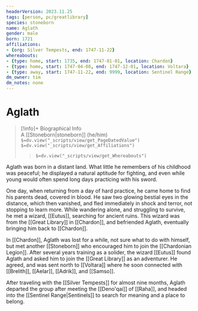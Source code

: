 ```yaml
---
headerVersion: 2023.11.25
tags: [person, pc/greatlibrary]
species: stoneborn
name: Aglath
gender: male
born: 1721
affiliations:
- {org: Silver Tempests, end: 1747-11-22}
whereabouts: 
- {type: home, start: 1735, end: 1747-01-01, location: Chardon}
- {type: home, start: 1747-04-08, end: 1747-12-01, location: Voltara}
- {type: away, start: 1747-11-22, end: 9999, location: Sentinel Range}
dm_owner: tim
dm_notes: none
---
```

# Aglath
>[!info]+ Biographical Info  
> A [[Stoneborn|stoneborn]] (he/him)  
> `$=dv.view("_scripts/view/get_PageDatedValue")`  
> `$=dv.view("_scripts/view/get_Affiliations")`  
>> `$=dv.view("_scripts/view/get_Whereabouts")`

Aglath was born in a distant land. What little he remembers of his childhood was peaceful; he displayed a natural aptitude for fighting, and even while young would often spend long days practicing with his sword.

One day, when returning from a day of hard practice, he came home to find his parents dead, covered in blood. He saw two glowing bestial eyes in the distance, which then vanished, and fled immediately in shock and terror, not stopping to learn more. While wandering alone, and struggling to survive, he met a wizard, [[Eutus]], searching for ancient ruins. This wizard was from the [[Great Library]] in [[Chardon]], and befriended Aglath, eventually bringing him back to [[Chardon]].

In [[Chardon]], Aglath was lost for a while, not sure what to do with himself, but met another [[Stoneborn]] who encouraged him to join the [[Chardonian Legion]]. After several years training as a solider, the wizard [[Eutus]] found Aglath and asked him to join the [[Great Library]] as an adventurer. He agreed, and was sent north to [[Voltara]] where he soon connected with [[Brelith]], [[Aelar]], [[Adrik]], and [[Samso]]. 

After traveling with the [[Silver Tempests]] for almost nine months, Aglath departed the group after meeting the [[Deno'qai]] of [[Raha]], and headed into the [[Sentinel Range|Sentinels]] to search for meaning and a place to belong. 